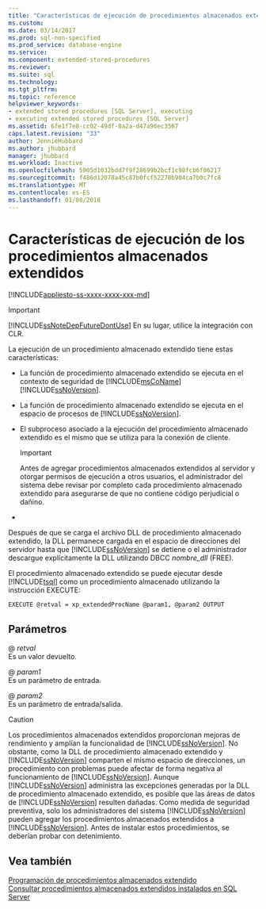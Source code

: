 ```yaml
---
title: "Características de ejecución de procedimientos almacenados extendidos | Documentos de Microsoft"
ms.custom: 
ms.date: 03/14/2017
ms.prod: sql-non-specified
ms.prod_service: database-engine
ms.service: 
ms.component: extended-stored-procedures
ms.reviewer: 
ms.suite: sql
ms.technology: 
ms.tgt_pltfrm: 
ms.topic: reference
helpviewer_keywords:
- extended stored procedures [SQL Server], executing
- executing extended stored procedures [SQL Server]
ms.assetid: 6fe1f7e8-cc02-49df-8a2a-d47a96ec3567
caps.latest.revision: "33"
author: JennieHubbard
ms.author: jhubbard
manager: jhubbard
ms.workload: Inactive
ms.openlocfilehash: 5905d1032bdd7f9f28699b2bcf1c98fcb6f06217
ms.sourcegitcommit: f486d12078a45c87b0fcf52270b904ca7b0c7fc8
ms.translationtype: MT
ms.contentlocale: es-ES
ms.lasthandoff: 01/08/2018
---
```

# <a name="execution-characteristics-of-extended-stored-procedures"></a>Características de ejecución de los procedimientos almacenados extendidos
[!INCLUDE[appliesto-ss-xxxx-xxxx-xxx-md](../../includes/appliesto-ss-xxxx-xxxx-xxx-md.md)]
    
> [!IMPORTANT]  
>  [!INCLUDE[ssNoteDepFutureDontUse](../../includes/ssnotedepfuturedontuse-md.md)] En su lugar, utilice la integración con CLR.  
  
 La ejecución de un procedimiento almacenado extendido tiene estas características:  
  
-   La función de procedimiento almacenado extendido se ejecuta en el contexto de seguridad de [!INCLUDE[msCoName](../../includes/msconame-md.md)] [!INCLUDE[ssNoVersion](../../includes/ssnoversion-md.md)].  
  
-   La función de procedimiento almacenado extendido se ejecuta en el espacio de procesos de [!INCLUDE[ssNoVersion](../../includes/ssnoversion-md.md)].  
  
-   El subproceso asociado a la ejecución del procedimiento almacenado extendido es el mismo que se utiliza para la conexión de cliente.  
  
    > [!IMPORTANT]  
    >  Antes de agregar procedimientos almacenados extendidos al servidor y otorgar permisos de ejecución a otros usuarios, el administrador del sistema debe revisar por completo cada procedimiento almacenado extendido para asegurarse de que no contiene código perjudicial o dañino.  
  
-  
  
 Después de que se carga el archivo DLL de procedimiento almacenado extendido, la DLL permanece cargada en el espacio de direcciones del servidor hasta que [!INCLUDE[ssNoVersion](../../includes/ssnoversion-md.md)] se detiene o el administrador descargue explícitamente la DLL utilizando DBCC *nombre_dll* (FREE).  
  
 El procedimiento almacenado extendido se puede ejecutar desde [!INCLUDE[tsql](../../includes/tsql-md.md)] como un procedimiento almacenado utilizando la instrucción EXECUTE:  
  
```  
EXECUTE @retval = xp_extendedProcName @param1, @param2 OUTPUT  
```  
  
## <a name="parameters"></a>Parámetros  
 @ *retval*  
 Es un valor devuelto.  
  
 @ *param1*  
 Es un parámetro de entrada.  
  
 @ *param2*  
 Es un parámetro de entrada/salida.  
  
> [!CAUTION]  
>  Los procedimientos almacenados extendidos proporcionan mejoras de rendimiento y amplían la funcionalidad de [!INCLUDE[ssNoVersion](../../includes/ssnoversion-md.md)]. No obstante, como la DLL de procedimiento almacenado extendido y [!INCLUDE[ssNoVersion](../../includes/ssnoversion-md.md)] comparten el mismo espacio de direcciones, un procedimiento con problemas puede afectar de forma negativa al funcionamiento de [!INCLUDE[ssNoVersion](../../includes/ssnoversion-md.md)]. Aunque [!INCLUDE[ssNoVersion](../../includes/ssnoversion-md.md)] administra las excepciones generadas por la DLL de procedimiento almacenado extendido, es posible que las áreas de datos de [!INCLUDE[ssNoVersion](../../includes/ssnoversion-md.md)] resulten dañadas. Como medida de seguridad preventiva, solo los administradores del sistema [!INCLUDE[ssNoVersion](../../includes/ssnoversion-md.md)] pueden agregar los procedimientos almacenados extendidos a [!INCLUDE[ssNoVersion](../../includes/ssnoversion-md.md)]. Antes de instalar estos procedimientos, se deberían probar con detenimiento.  
  
## <a name="see-also"></a>Vea también  
 [Programación de procedimientos almacenados extendido](../../relational-databases/extended-stored-procedures-programming/database-engine-extended-stored-procedures-programming.md)   
 [Consultar procedimientos almacenados extendidos instalados en SQL Server](../../relational-databases/extended-stored-procedures-programming/querying-extended-stored-procedures-installed-in-sql-server.md)  
  
  
